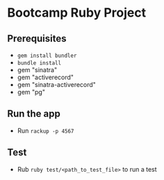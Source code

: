 Bootcamp Ruby Project
================

## Prerequisites

- `gem install bundler`
- `bundle install`
- gem "sinatra"
- gem "activerecord"
- gem "sinatra-activerecord"
- gem "pg"

## Run the app

- Run `rackup -p 4567`

## Test

- Rub `ruby test/<path_to_test_file>` to run a test